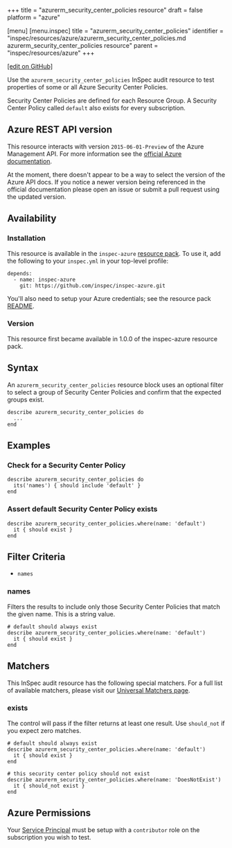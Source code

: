 +++
title = "azurerm_security_center_policies resource"
draft = false
platform = "azure"

[menu]
  [menu.inspec]
    title = "azurerm_security_center_policies"
    identifier = "inspec/resources/azure/azurerm_security_center_policies.md azurerm_security_center_policies resource"
    parent = "inspec/resources/azure"
+++

[\[edit on GitHub\]](https://github.com/inspec/inspec/blob/master/docs-chef-io/content/inspec/resources/azurerm_security_center_policies.md)

Use the `azurerm_security_center_policies` InSpec audit resource to test
properties of some or all Azure Security Center Policies.

Security Center Policies are defined for each Resource Group. A Security Center Policy
called `default` also exists for every subscription.

## Azure REST API version

This resource interacts with version `2015-06-01-Preview` of the Azure
Management API. For more information see the [official Azure documentation](<https://docs.microsoft.com/en-us/previous-versions/azure/reference/mt704061(v%3dazure.100)>).

At the moment, there doesn't appear to be a way to select the version of the
Azure API docs. If you notice a newer version being referenced in the official
documentation please open an issue or submit a pull request using the updated
version.

## Availability

### Installation

This resource is available in the `inspec-azure` [resource
pack](/inspec/glossary/#resource-pack). To use it, add the
following to your `inspec.yml` in your top-level profile:

    depends:
      - name: inspec-azure
        git: https://github.com/inspec/inspec-azure.git

You'll also need to setup your Azure credentials; see the resource pack
[README](https://github.com/inspec/inspec-azure#inspec-for-azure).

### Version

This resource first became available in 1.0.0 of the inspec-azure resource pack.

## Syntax

An `azurerm_security_center_policies` resource block uses an optional filter to
select a group of Security Center Policies and confirm that the expected groups
exist.

    describe azurerm_security_center_policies do
      ...
    end

## Examples

### Check for a Security Center Policy

    describe azurerm_security_center_policies do
      its('names') { should include 'default' }
    end

### Assert default Security Center Policy exists

    describe azurerm_security_center_policies.where(name: 'default')
      it { should exist }
    end

## Filter Criteria

- `names`

### names

Filters the results to include only those Security Center Policies that match the given
name. This is a string value.

    # default should always exist
    describe azurerm_security_center_policies.where(name: 'default')
      it { should exist }
    end

## Matchers

This InSpec audit resource has the following special matchers. For a full list of
available matchers, please visit our [Universal Matchers
page](/inspec/matchers/).

### exists

The control will pass if the filter returns at least one result. Use `should_not` if you
expect zero matches.

    # default should always exist
    describe azurerm_security_center_policies.where(name: 'default')
      it { should exist }
    end

    # this security center policy should not exist
    describe azurerm_security_center_policies.where(name: 'DoesNotExist')
      it { should_not exist }
    end

## Azure Permissions

Your [Service
Principal](https://docs.microsoft.com/en-us/azure/azure-resource-manager/resource-group-create-service-principal-portal)
must be setup with a `contributor` role on the subscription you wish to test.
